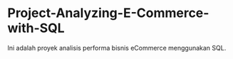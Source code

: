 # Project-Analyzing-E-Commerce-with-SQL
Ini adalah proyek analisis performa bisnis eCommerce menggunakan SQL. 
